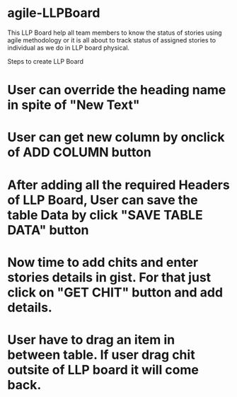 # agile-LLPBoard
This LLP Board help all team members to know the status of stories using agile methodology or it is all about to track status of assigned stories to individual as we do in LLP board physical.

Steps to create LLP Board
 
# User can override the heading name in spite of "New Text"
# User can get new column by onclick of ADD COLUMN button
# After adding all the required Headers of LLP Board, User can save the table Data by click "SAVE TABLE DATA" button
# Now time to add chits and enter stories details in gist. For that just click on "GET CHIT" button and add details.
# User have to drag an item in between table. If user drag chit outsite of LLP board it will come back.
